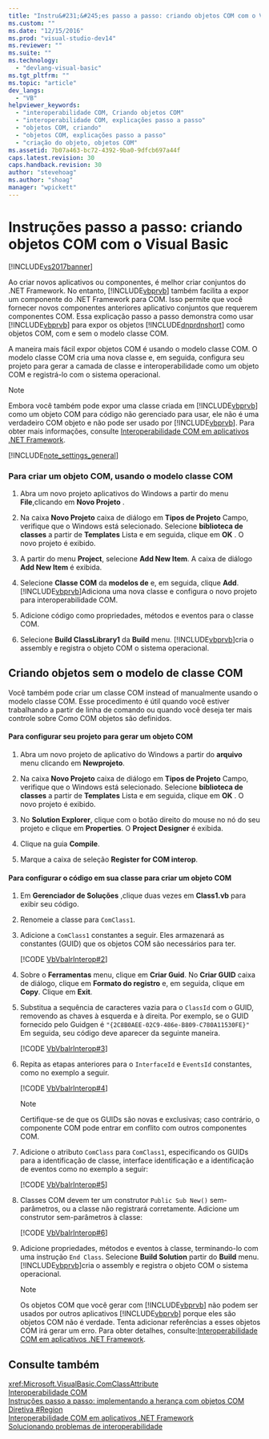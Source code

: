 ```yaml
---
title: "Instru&#231;&#245;es passo a passo: criando objetos COM com o Visual Basic | Microsoft Docs"
ms.custom: ""
ms.date: "12/15/2016"
ms.prod: "visual-studio-dev14"
ms.reviewer: ""
ms.suite: ""
ms.technology: 
  - "devlang-visual-basic"
ms.tgt_pltfrm: ""
ms.topic: "article"
dev_langs: 
  - "VB"
helpviewer_keywords: 
  - "interoperabilidade COM, Criando objetos COM"
  - "interoperabilidade COM, explicações passo a passo"
  - "objetos COM, criando"
  - "objetos COM, explicações passo a passo"
  - "criação do objeto, objetos COM"
ms.assetid: 7b07a463-bc72-4392-9ba0-9dfcb697a44f
caps.latest.revision: 30
caps.handback.revision: 30
author: "stevehoag"
ms.author: "shoag"
manager: "wpickett"
---
```

# Instru&#231;&#245;es passo a passo: criando objetos COM com o Visual Basic
[!INCLUDE[vs2017banner](../../../csharp/includes/vs2017banner.md)]

Ao criar novos aplicativos ou componentes, é melhor criar conjuntos do .NET Framework.  No entanto, [!INCLUDE[vbprvb](../../../csharp/programming-guide/concepts/linq/includes/vbprvb_md.md)] também facilita a expor um componente do .NET Framework para COM.  Isso permite que você fornecer novos componentes anteriores aplicativo conjuntos que requerem componentes COM.  Essa explicação passo a passo demonstra como usar [!INCLUDE[vbprvb](../../../csharp/programming-guide/concepts/linq/includes/vbprvb_md.md)] para expor os objetos [!INCLUDE[dnprdnshort](../../../csharp/getting-started/includes/dnprdnshort_md.md)] como objetos COM, com e sem o modelo classe COM.  
  
 A maneira mais fácil expor objetos COM é usando o modelo classe COM.  O modelo classe COM cria uma nova classe e, em seguida, configura seu projeto para gerar a camada de classe e interoperabilidade como um objeto COM e registrá\-lo com o sistema operacional.  
  
> [!NOTE]
>  Embora você também pode expor uma classe criada em [!INCLUDE[vbprvb](../../../csharp/programming-guide/concepts/linq/includes/vbprvb_md.md)] como um objeto COM para código não gerenciado para usar, ele não é uma verdadeiro COM objeto e não pode ser usado por [!INCLUDE[vbprvb](../../../csharp/programming-guide/concepts/linq/includes/vbprvb_md.md)].  Para obter mais informações, consulte [Interoperabilidade COM em aplicativos .NET Framework](../../../visual-basic/programming-guide/com-interop/com-interoperability-in-net-framework-applications.md).  
  
 [!INCLUDE[note_settings_general](../../../csharp/language-reference/compiler-messages/includes/note_settings_general_md.md)]  
  
### Para criar um objeto COM, usando o modelo classe COM  
  
1.  Abra um novo projeto aplicativos do Windows a partir do menu **File**,clicando em  **Novo Projeto** .  
  
2.  Na caixa  **Novo Projeto**  caixa de diálogo em  **Tipos de Projeto**  Campo, verifique que o Windows está selecionado.  Selecione  **biblioteca de classes**  a partir de **Templates** Lista e em seguida, clique em  **OK** .  O novo projeto é exibido.  
  
3.  A partir do menu **Project**, selecione **Add New Item**.  A caixa de diálogo **Add New Item** é exibida.  
  
4.  Selecione  **Classe COM** da  **modelos de** e, em seguida, clique  **Add**.  [!INCLUDE[vbprvb](../../../csharp/programming-guide/concepts/linq/includes/vbprvb_md.md)]Adiciona uma nova classe e configura o novo projeto para interoperabilidade COM.  
  
5.  Adicione código como propriedades, métodos e eventos para o classe COM.  
  
6.  Selecione  **Build ClassLibrary1** da  **Build** menu.  [!INCLUDE[vbprvb](../../../csharp/programming-guide/concepts/linq/includes/vbprvb_md.md)]cria o assembly e registra o objeto COM o sistema operacional.  
  
## Criando objetos sem o modelo de classe COM  
 Você também pode criar um classe COM instead of manualmente usando o modelo classe COM.  Esse procedimento é útil quando você estiver trabalhando a partir de linha de comando ou quando você deseja ter mais controle sobre Como COM objetos são definidos.  
  
#### Para configurar seu projeto para gerar um objeto COM  
  
1.  Abra um novo projeto de aplicativo do Windows a partir do  **arquivo** menu clicando em  **Newprojeto**.  
  
2.  Na caixa  **Novo Projeto**  caixa de diálogo em  **Tipos de Projeto**  Campo, verifique que o Windows está selecionado.  Selecione  **biblioteca de classes**  a partir de **Templates** Lista e em seguida, clique em  **OK** .  O novo projeto é exibido.  
  
3.  No **Solution Explorer**, clique com o botão direito do mouse no nó do seu projeto e clique em **Properties**.  O  **Project Designer**  é exibida.  
  
4.  Clique na guia **Compile**.  
  
5.  Marque a caixa de seleção **Register for COM interop**.  
  
#### Para configurar o código em sua classe para criar um objeto COM  
  
1.  Em  **Gerenciador de Soluções** ,clique duas vezes em **Class1.vb** para exibir seu código.  
  
2.  Renomeie a classe para `ComClass1`.  
  
3.  Adicione a `ComClass1` constantes a seguir.  Eles armazenará as constantes \(GUID\) que os objetos COM são necessários para ter.  
  
     [!CODE [VbVbalrInterop#2](../CodeSnippet/VS_Snippets_VBCSharp/VbVbalrInterop#2)]  
  
4.  Sobre o  **Ferramentas** menu, clique em  **Criar Guid**.  No  **Criar GUID** caixa de diálogo, clique em  **Formato do registro** e, em seguida, clique em  **Copy**.  Clique em  **Exit**.  
  
5.  Substitua a sequência de caracteres vazia para o `ClassId` com o GUID, removendo as chaves à esquerda e à direita.  Por exemplo, se o GUID fornecido pelo Guidgen é `"{2C8B0AEE-02C9-486e-B809-C780A11530FE}"` Em seguida, seu código deve aparecer da seguinte maneira.  
  
     [!CODE [VbVbalrInterop#3](../CodeSnippet/VS_Snippets_VBCSharp/VbVbalrInterop#3)]  
  
6.  Repita as etapas anteriores para o `InterfaceId` e `EventsId` constantes, como no exemplo a seguir.  
  
     [!CODE [VbVbalrInterop#4](../CodeSnippet/VS_Snippets_VBCSharp/VbVbalrInterop#4)]  
  
    > [!NOTE]
    >  Certifique\-se de que os GUIDs são novas e exclusivas; caso contrário, o componente COM pode entrar em conflito com outros componentes COM.  
  
7.  Adicione o atributo `ComClass` para `ComClass1`, especificando os GUIDs para a identificação de classe, interface identificação e a identificação de eventos como no exemplo a seguir:  
  
     [!CODE [VbVbalrInterop#5](../CodeSnippet/VS_Snippets_VBCSharp/VbVbalrInterop#5)]  
  
8.  Classes COM devem ter um construtor `Public Sub New()` sem\-parâmetros, ou a classe não registrará corretamente.  Adicione um construtor sem\-parâmetros à classe:  
  
     [!CODE [VbVbalrInterop#6](../CodeSnippet/VS_Snippets_VBCSharp/VbVbalrInterop#6)]  
  
9. Adicione propriedades, métodos e eventos à classe, terminando\-lo com uma instrução `End Class`.  Selecione  **Build Solution** partir do  **Build** menu.  [!INCLUDE[vbprvb](../../../csharp/programming-guide/concepts/linq/includes/vbprvb_md.md)]cria o assembly e registra o objeto COM o sistema operacional.  
  
    > [!NOTE]
    >  Os objetos COM que você gerar com [!INCLUDE[vbprvb](../../../csharp/programming-guide/concepts/linq/includes/vbprvb_md.md)] não podem ser usados por outros aplicativos [!INCLUDE[vbprvb](../../../csharp/programming-guide/concepts/linq/includes/vbprvb_md.md)] porque eles são objetos COM não é verdade.  Tenta adicionar referências a esses objetos COM irá gerar um erro.  Para obter detalhes, consulte:[Interoperabilidade COM em aplicativos .NET Framework](../../../visual-basic/programming-guide/com-interop/com-interoperability-in-net-framework-applications.md).  
  
## Consulte também  
 <xref:Microsoft.VisualBasic.ComClassAttribute>   
 [Interoperabilidade COM](../../../visual-basic/programming-guide/com-interop/index.md)   
 [Instruções passo a passo: implementando a herança com objetos COM](../../../visual-basic/programming-guide/com-interop/walkthrough-implementing-inheritance-with-com-objects.md)   
 [Diretiva \#Region](../../../visual-basic/language-reference/directives/region-directive.md)   
 [Interoperabilidade COM em aplicativos .NET Framework](../../../visual-basic/programming-guide/com-interop/com-interoperability-in-net-framework-applications.md)   
 [Solucionando problemas de interoperabilidade](../../../visual-basic/programming-guide/com-interop/troubleshooting-interoperability.md)